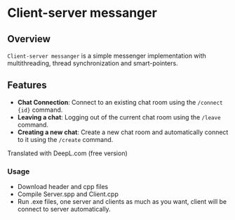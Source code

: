 # Client-server messanger

## Overview

`Client-server messanger` is a simple messenger implementation with multithreading, thread synchronization and smart-pointers.


## Features

- **Chat Connection**: Connect to an existing chat room using the `/connect {id}` command.
- **Leaving a chat**: Logging out of the current chat room using the `/leave` command.
- **Creating a new chat**: Create a new chat room and automatically connect to it using the `/create` command.

Translated with DeepL.com (free version)

### Usage
- Download header and cpp files
- Compile Server.spp and Client.cpp
- Run .exe files, one server and clients as much as you want, client will be connect to server automatically.
